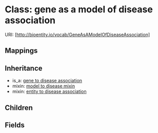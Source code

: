 # Class: gene as a model of disease association




URI: [http://bioentity.io/vocab/GeneAsAModelOfDiseaseAssociation]
## Mappings

## Inheritance

 *  is_a: [gene to disease association](GeneToDiseaseAssociation.md)
 *  mixin: [model to disease mixin](ModelToDiseaseMixin.md)
 *  mixin: [entity to disease association](EntityToDiseaseAssociation.md)
## Children

## Fields

